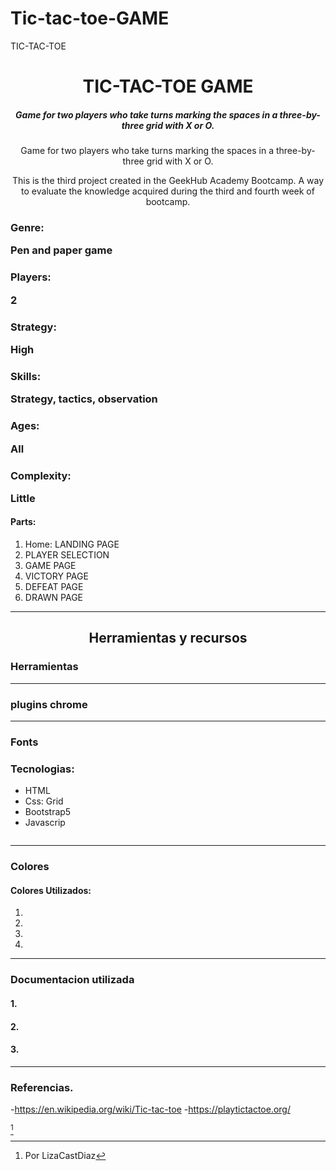 # Tic-tac-toe-GAME



TIC-TAC-TOE
<h1 align="center"> TIC-TAC-TOE GAME</h1>
<h5 align="center">Game for two players who take turns marking the spaces in a three-by-three grid with X or O. </h5>
 
<p align="center">Game for two players who take turns marking the spaces in a three-by-three grid with X or O.</p>
<p align="center">This is the third project created in the GeekHub Academy Bootcamp. A way to evaluate the knowledge acquired during the third and fourth week of bootcamp. </p>

### Genre: <p>Pen and paper game</p>
### Players: <p>2</p>
### Strategy: <p>High</p>
### Skills: <p>Strategy, tactics, observation</p>
### Ages: <p>All</p>
### Complexity: <p>Little</p>


#### Parts:
1. Home: LANDING PAGE
2. PLAYER SELECTION
3. GAME PAGE
4. VICTORY PAGE
5. DEFEAT PAGE
6. DRAWN PAGE

<hr>

<h2 align="center">Herramientas y recursos</h2>

### Herramientas



---
### plugins chrome

---

### Fonts

### Tecnologias:
- HTML
- Css: Grid
- Bootstrap5
- Javascrip



<img src="" alt="">

---
### Colores 
#### Colores Utilizados: 
1. 
2.  
3. 
4. 


---
### Documentacion utilizada

#### 1.


#### 2.


#### 3.



---
### Referencias.

-https://en.wikipedia.org/wiki/Tic-tac-toe
-https://playtictactoe.org/





[^1]

[^1]: Por LizaCastDiaz
